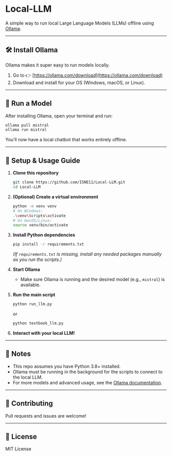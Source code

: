 # Local-LLM

A simple way to run local Large Language Models (LLMs) offline using [Ollama](https://ollama.com/).

---

## 🛠️ Install Ollama

Ollama makes it super easy to run models locally.

1. Go to 👉 [https://ollama.com/download](https://ollama.com/download)
2. Download and install for your OS (Windows, macOS, or Linux).

---

## 🧠 Run a Model

After installing Ollama, open your terminal and run:

```sh
ollama pull mistral
ollama run mistral
```

You’ll now have a local chatbot that works entirely offline.

---

## 🚀 Setup & Usage Guide

1. **Clone this repository**
   ```sh
   git clone https://github.com/ISNE11/Local-LLM.git
   cd Local-LLM
   ```

2. **(Optional) Create a virtual environment**
   ```sh
   python -m venv venv
   # On Windows:
   .\venv\Scripts\activate
   # On macOS/Linux:
   source venv/bin/activate
   ```

3. **Install Python dependencies**
   ```sh
   pip install -r requirements.txt
   ```
   *(If `requirements.txt` is missing, install any needed packages manually as you run the scripts.)*

4. **Start Ollama**
   - Make sure Ollama is running and the desired model (e.g., `mistral`) is available.

5. **Run the main script**
   ```sh
   python run_llm.py
   ```
   or
   ```sh
   python textbook_llm.py
   ```

6. **Interact with your local LLM!**

---

## 📄 Notes
- This repo assumes you have Python 3.8+ installed.
- Ollama must be running in the background for the scripts to connect to the local LLM.
- For more models and advanced usage, see the [Ollama documentation](https://ollama.com/library).

---

## 🤝 Contributing
Pull requests and issues are welcome!

---

## 📜 License
MIT License

